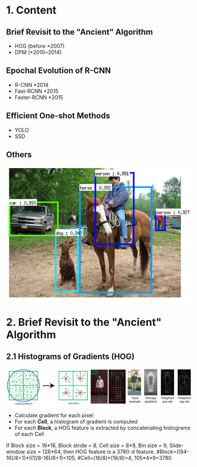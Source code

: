 # 1. Content #

## Brief Revisit to the "Ancient" Algorithm ##

* HOG (before \*2007)
* DPM (\*2010~2014)

## Epochal Evolution of R-CNN

* R-CNN \*2014
* Fast-RCNN \*2015
* Faster-RCNN \*2015

## Efficient One-shot Methods

* YOLO
* SSD

## Others

![Goal of Object Detection](https://raw.githubusercontent.com/joshua19881228/my_blogs/master/Computer_Vision/Object_Detection_Figures/Goal_of_Detection.png "Goal of Object Detection =480")

# 2. Brief Revisit to the "Ancient" Algorithm #

## 2.1 Histograms of Gradients (HOG) ##

![Histograms of Gradients](https://raw.githubusercontent.com/joshua19881228/my_blogs/master/Computer_Vision/Object_Detection_Figures/HOG.png "Histograms of Gradients =640")

* Calculate gradient for each pixel
* For each **Cell**, a histogram of gradient is computed
* For each **Block**, a HOG feature is extracted by concatenating histograms of each Cell

If Block size = 16\*16, Block stride = 8, Cell size = 8\*8, Bin size = 9, Slide-window size = 128\*64, then HOG feature is a 3780-d feature. #Block=((64-16)/8+1)\*((128-16)/8+1)=105, #Cell=(16/8)\*(16/8)=4, 105\*4\*9=3780
